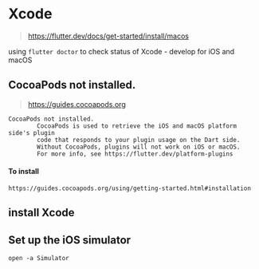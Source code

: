 # Xcode
> https://flutter.dev/docs/get-started/install/macos

using `flutter doctor` to check status of Xcode - develop for iOS and macOS

## CocoaPods not installed.
> https://guides.cocoapods.org

```
CocoaPods not installed.
        CocoaPods is used to retrieve the iOS and macOS platform side's plugin
        code that responds to your plugin usage on the Dart side.
        Without CocoaPods, plugins will not work on iOS or macOS.
        For more info, see https://flutter.dev/platform-plugins
```

#### To install
```
https://guides.cocoapods.org/using/getting-started.html#installation
```

## install Xcode


## Set up the iOS simulator
```
open -a Simulator
```
